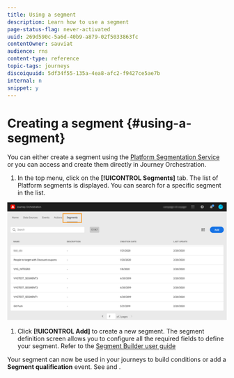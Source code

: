```yaml
---
title: Using a segment
description: Learn how to use a segment
page-status-flag: never-activated
uuid: 269d590c-5a6d-40b9-a879-02f5033863fc
contentOwner: sauviat
audience: rns
content-type: reference
topic-tags: journeys
discoiquuid: 5df34f55-135a-4ea8-afc2-f9427ce5ae7b
internal: n
snippet: y
---
```



# Creating a segment {#using-a-segment}

You can either create a segment using the [Platform Segmentation Service](https://docs.adobe.com/content/help/en/experience-platform/segmentation/home.html) or you can access and create them directly in Journey Orchestration.

1. In the top menu, click on the **[!UICONTROL Segments]** tab. The list of Platform segments is displayed. You can search for a specific segment in the list.

![](../assets/segment.png)

1. Click **[!UICONTROL Add]** to create a new segment. The segment definition screen allows you to configure all the required fields to define your segment. Refer to the [Segment Builder user guide](https://docs.adobe.com/content/help/en/experience-platform/segmentation/ui/overview.html)

Your segment can now be used in your journeys to build conditions or add a **Segment qualification** event. See [](../segment/using-a-segment.md) and [](../building-journeys/event-activities.md#segment-qualification).